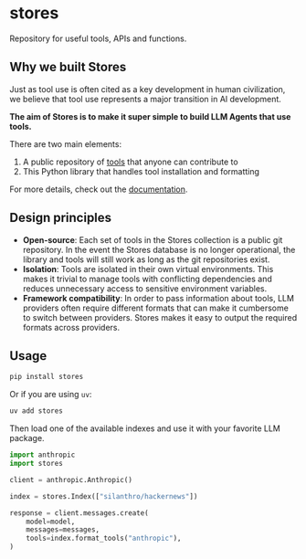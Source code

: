 # stores

Repository for useful tools, APIs and functions.

## Why we built Stores

Just as tool use is often cited as a key development in human civilization, we believe that tool use represents a major transition in AI development.

**The aim of Stores is to make it super simple to build LLM Agents that use tools.**

There are two main elements:
1. A public repository of [tools](https://stores-tools.vercel.app) that anyone can contribute to
2. This Python library that handles tool installation and formatting

For more details, check out the [documentation](https://stores-tools.vercel.app/docs).

## Design principles

- **Open-source**: Each set of tools in the Stores collection is a public git repository. In the event the Stores database is no longer operational, the library and tools will still work as long as the git repositories exist.
- **Isolation**: Tools are isolated in their own virtual environments. This makes it trivial to manage tools with conflicting dependencies and reduces unnecessary access to sensitive environment variables.
- **Framework compatibility**: In order to pass information about tools, LLM providers often require different formats that can make it cumbersome to switch between providers. Stores makes it easy to output the required formats across providers.

## Usage

```sh
pip install stores
```

Or if you are using `uv`:

```sh
uv add stores
```

Then load one of the available indexes and use it with your favorite LLM package.

```python {6, 11}
import anthropic
import stores

client = anthropic.Anthropic()

index = stores.Index(["silanthro/hackernews"])

response = client.messages.create(
    model=model,
    messages=messages,
    tools=index.format_tools("anthropic"),
)
```

